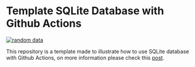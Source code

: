 # Template SQLite Database with Github Actions

[![random data](https://github.com/devmedeiros/template-sqlite-actions/actions/workflows/random_data.yml/badge.svg)](https://github.com/devmedeiros/template-sqlite-actions/actions/workflows/random_data.yml)

This repository is a template made to illustrate how to use SQLite database with Github Actions, on more information please check this [post](http://devmedeiros.com/post/sqlite-database-github-actions/).